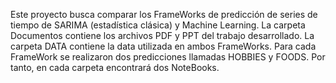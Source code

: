 Este proyecto busca comparar los FrameWorks de predicción de series de tiempo de SARIMA (estadística clásica) y Machine Learning.
La carpeta Documentos contiene los archivos PDF y PPT del trabajo desarrollado.
La carpeta DATA contiene la data utilizada en ambos FrameWorks.
Para cada FrameWork se realizaron dos predicciones llamadas HOBBIES y FOODS.
Por tanto, en cada carpeta encontrará dos NoteBooks.
